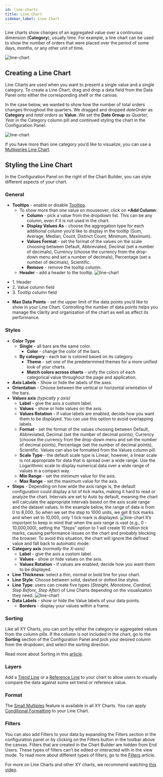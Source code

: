 ```yaml
---
id: line-charts
title: Line Chart
sidebar_label: Line Chart
---
```


<div style={{textAlign: "justify"}}>

Line charts show changes of an aggregated value over a continuous dimension (**Category**), usually time. For example, a line chart can be used to show the number of orders that were placed over the period of some days, months, or any other unit of time.

![line-chart](https://s3.amazonaws.com/cdn.qrvey.com/documentation_assets/ui-docs/dataviews/chart-types-all/Line/line.png#thumbnail)

## Creating a Line Chart
Line Charts are used when you want to present a single value and a single category. 
To create a Line Chart, drag and drop a data field from the Data Panel onto either the corresponding shelf or the canvas. 

In the case below, we wanted to show how the number of total orders changes throughout the quarters. We dragged and dropped *dateOrder* as **Category** and *total orders* as **Value**. 
We set the **Date Group** as *Quarter, Year* in the Category column pill and continued styling the chart in the Configuration Panel.

![line-chart](https://s3.amazonaws.com/cdn.qrvey.com/documentation_assets/ui-docs/dataviews/chart-types-all/Line/create-line.gif#thumbnail)


If you have more than one category you’d like to visualize, you can use a <a href="/docs/ui-docs/dataviews/chart-types/ms-line" target="_blank">Multiseries Line Chart</a>.


## Styling the Line Chart
In the Configuration Panel on the right of the Chart Builder, you can style different aspects of your chart.

### General

* **Tooltips** - enable or disable [Tooltips](../../chart-builder/tooltips.md).
   * To show more than one value on mouseover, click on **+Add Column**:
       * **Column** - pick a value from the dropdown list. This can be any column, even if it is not used in the chart.
       * **Display Values As** - choose the aggregation type for each additional column you’d like to display in the tooltip (Sum, Average, Median, Count, Distinct Count, Minimum, Maximum).
       * **Values Format** - set the format of the values on the scale choosing between Default, Abbreviated, Decimal (set a number of decimals), Currency (choose the currency from the drop-down menu and set a number of decimals), Percentage (set a number of decimals), Scientific.
       * **Remove** - remove the tooltip column.
   * **Header** - add a header to the tooltip.
![line-chart](https://s3.amazonaws.com/cdn.qrvey.com/documentation_assets/ui-docs/dataviews/chart-types-all/Line/header.png#thumbnail-60)
<ul style={{listStyle: 'none', marginLeft: '40px'}}>
<li>  1. Header</li>
<li>  2. Value column field</li>
<li>  3. Tooltip column field </li></ul>

* **Max Data Points** - set the upper limit of the data points you’d like to show in your Line Chart. Controlling the number of data points helps you manage the clarity and organization of the chart as well as affect its performance.

### Styles
* **Color Type**
   * **Single** - all bars are the same color. 
       * **Color** - change the color of the bars.
   * **By category** - each bar is colored based on its category.
       * **Theme** - set one of the predetermined themes for a more unified look of your charts.
       * **Match colors across charts** - unify the colors of each categorical value throughout the page and application.
* **Axis Labels** - Show or hide the labels of the axes.
* **Orientation** - Choose between the vertical or horizontal orientation of the bars. 
* **Values axis** *(typically y axis)*
   * **Label** - give the axis a custom label.
   * **Values** - show or hide values on the axis.
   * **Values Rotation** - if value labels are enabled, decide how you want them to be displayed. You can use this option to avoid overlapping labels.
   * **Format** - set the format of the values choosing between Default, Abbreviated, Decimal (set the number of decimal points), Currency (choose the currency from the drop-down menu and set the number of decimal points), Percentage (set the number of decimal points), Scientific. Values can also be formatted from the Values column pill.
   * **Scale Type** - the default scale type is Linear; however, a linear scale is not appropriate for data that is spread over a wide range. Use the Logarithmic scale to display numerical data over a wide range of values in a compact way.
   * **Min Range** - set the minimum value for the axis.
   * **Max Range** - set the maximum value for the axis. 
* **Steps** - Depending on how wide the axis range is, the default configuration could display a lot of tick marks, making it hard to read or analyze the chart. Intervals are set to Auto by default, meaning the chart will calculate the appropriate intervals based on the axis scale range and the dataset values. In the example below, the range of data is from 0 to 8,000. So when we set the step to 1000 units, we get 8 tick marks and when set to 10,000, only 1 tick mark is displayed.
![line-chart](https://s3.amazonaws.com/cdn.qrvey.com/documentation_assets/ui-docs/dataviews/chart-types-all/Line/steps.gif#thumbnail)
It’s important to keep in mind that when the axis range is vast (e.g., 0 - 10,000,000), setting the “Steps” option to 1 will create 10 million tick marks, causing performance issues on the chart and probably blocking the browser. To avoid this situation, the chart will ignore the defined value and fall back to automatic mode.<br/>
* **Category axis** *(normally the X-axis)* 
   * **Label** - give the axis a custom label.
   * **Values** - show or hide values on the axis.
   * **Values Rotation** - if values are enabled, decide how you want them to be displayed.
* **Line Thickness**: select a thin, normal or bold line for your chart. 
* **Line Style**: Choose between solid, dashed or dotted line styles. 
* **Line Type**: users can create five types (*Straight, Monotone, Cardinal, Step Before, Step After*) of Line Charts depending on the visualization they need. 
![line-chart](https://s3.amazonaws.com/cdn.qrvey.com/documentation_assets/ui-docs/dataviews/chart-types-all/Line/line-type.png#thumbnail-60)
* **Data Labels** - show or hide the Value labels of your data points.
    * **Borders** - display your values within a frame.

### Sorting
Like all XY Charts, you can sort by either the category or aggregated values from the column pills. If the column is not included in the chart, go to the **Sorting** section of the Configuration Panel and pick your desired column from the dropdown, and select the sorting direction.

Read more about Sorting in this <a href="/docs/ui-docs/dataviews/chart-builder/chart-configuration/sorting" target="_blank">article</a>. 

### Layers
Add a <a href="/docs/ui-docs/dataviews/chart-builder/chart-configuration/layers#trend-line" target="_blank">Trend Line</a> or a <a href="/docs/ui-docs/dataviews/chart-builder/chart-configuration/layers#reference-line" target="_blank">Reference Line</a> to your chart to allow users to visually compare the data against some set trend or reference value.

### Format 
The <a href="/docs/ui-docs/dataviews/chart-builder/chart-configuration/format#small-multiples" target="_blank">Small Multiples</a> feature is available in all XY Charts.
You can apply [Conditional Formatting](../../dataviews/chart-builder/chart-configuration/format.md#small-multiples#conditional-formatting) to your Line Chart.

### Filters
You can also add Filters to your data by expanding the Filters section in the configuration panel or by clicking on the Filters button in the toolbar above the canvas. 
Filters that are created in the Chart Builder are hidden from End Users. These types of filters can’t be edited or interacted with in the view mode. To read more about different types of filters, go to the [Filters](../../dataviews/chart-builder/chart-configuration/chart-filters.md) article. 


For more on Line Charts and other XY charts, we recommend watching <a href="/docs/video-training/building-qrvey-sample/xychart" target="_blank">this video</a>.





</div>